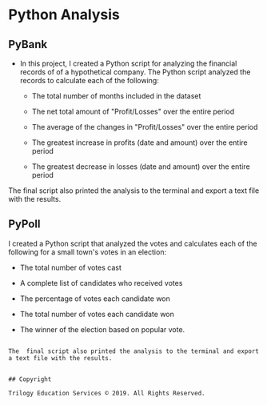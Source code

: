 # Python Analysis




## PyBank



* In this project, I created  a Python script for analyzing the financial records of of a hypothetical company. 
The Python script analyzed the records to calculate each of the following:

  * The total number of months included in the dataset

  * The net total amount of "Profit/Losses" over the entire period

  * The average of the changes in "Profit/Losses" over the entire period

  * The greatest increase in profits (date and amount) over the entire period

  * The greatest decrease in losses (date and amount) over the entire period

The  final script also printed the analysis to the terminal and export a text file with the results.
 

## PyPoll


I created a Python script that analyzed the votes and calculates each of the following for a small town's votes in an election:

  * The total number of votes cast

  * A complete list of candidates who received votes

  * The percentage of votes each candidate won

  * The total number of votes each candidate won

  * The winner of the election based on popular vote.


  ```

The  final script also printed the analysis to the terminal and export a text file with the results.


## Copyright

Trilogy Education Services © 2019. All Rights Reserved.
